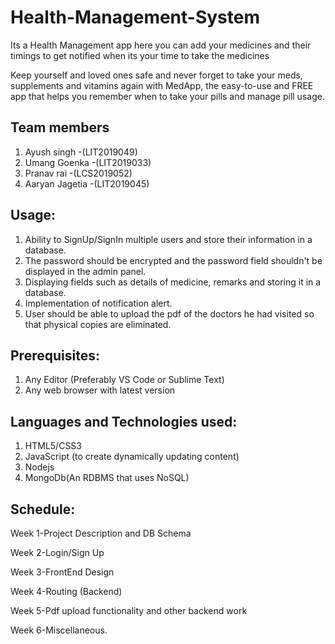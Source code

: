 # Health-Management-System
Its a Health Management app here you can add your medicines and their timings to get notified when its your time to take the medicines

Keep yourself and loved ones safe and never forget to take your meds,
supplements and vitamins again with MedApp, the easy-to-use and FREE app that helps you remember when to take your pills and manage pill usage.
<br>



## Team members
1. Ayush singh -(LIT2019049)
2. Umang Goenka -(LIT2019033)
3. Pranav rai -(LCS2019052)
4. Aaryan Jagetia -(LIT2019045)


## Usage:
1. Ability to SignUp/SignIn multiple users and store their information in a database.
2. The password should be encrypted and the password field shouldn't be displayed in the admin panel.
3. Displaying fields such as details of medicine, remarks and storing it in a database.
4. Implementation of notification alert.
5. User should be able to upload the pdf of the doctors he had visited so that physical copies are eliminated. 

## Prerequisites:
1. Any Editor (Preferably VS Code or Sublime Text)
2. Any web browser with latest version


## Languages and Technologies used:
1. HTML5/CSS3
2. JavaScript (to create dynamically updating content)
3. Nodejs
4. MongoDb(An RDBMS that uses NoSQL)


## Schedule:
Week 1-Project Description and DB Schema

Week 2-Login/Sign Up

Week 3-FrontEnd Design

Week 4-Routing (Backend)

Week 5-Pdf upload functionality and other backend work

Week 6-Miscellaneous.

